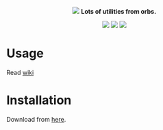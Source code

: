 <p align="center">
    <img src="https://github.com/MintoD/OrbsPower/blob/main/assets/logo.jpg?raw=true" />
    <b>Lots of utilities from orbs.</b>
</p>
<p align="center">
    <img src="https://img.shields.io/github/downloads/MintoD/OrbsPower/total" />
    <img src="https://img.shields.io/github/license/MintoD/OrbsPower" />
    <a href="https://discord.gg/6sDGCk2JuD"><img src="https://img.shields.io/discord/832970039607033857.svg?label=&logo=discord&logoColor=ffffff&color=7389D8&labelColor=6A7EC2"/></a>
</p>

# Usage
Read <a href="https://github.com/MintoD/OrbsPower/wiki">wiki</a>

# Installation
Download from <a href="https://icmods.mineprogramming.org/mod.php?id=734">here</a>.
